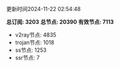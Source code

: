更新时间2024-11-22 02:54:48

**总订阅: 3203**
**总节点: 20390**
**有效节点: 7113**
- v2ray节点: 4835
- trojan节点: 1018
- ss节点: 1253
- ssr节点: 7

